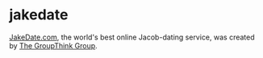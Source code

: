 jakedate
========

[JakeDate.com](http://jakedate.com), the world's best online Jacob-dating service, was created by [The GroupThink Group](http://thegroupthinkgroup.com).
